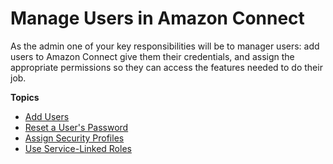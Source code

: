 # Manage Users in Amazon Connect<a name="connect-security"></a>

As the admin one of your key responsibilities will be to manager users: add users to Amazon Connect give them their credentials, and assign the appropriate permissions so they can access the features needed to do their job\.

**Topics**
+ [Add Users](user-management.md)
+ [Reset a User's Password](password-reset.md)
+ [Assign Security Profiles](connect-security-profiles.md)
+ [Use Service\-Linked Roles](connect-slr.md)